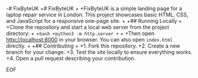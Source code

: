 -# FixByteUK
+# FixByteUK
+
+FixByteUK is a simple landing page for a laptop repair service in London. This project showcases basic HTML, CSS, and JavaScript for a responsive one-page site.
+
+## Running Locally
+
+Clone the repository and start a local web server from the project directory:
+
+```bash
+python3 -m http.server
+```
+
+Then open [http://localhost:8000](http://localhost:8000) in your browser. You can also open `index.html` directly.
+
+## Contributing
+
+1. Fork this repository.
+2. Create a new branch for your change.
+3. Test the site locally to ensure everything works.
+4. Open a pull request describing your contribution.
 
EOF
